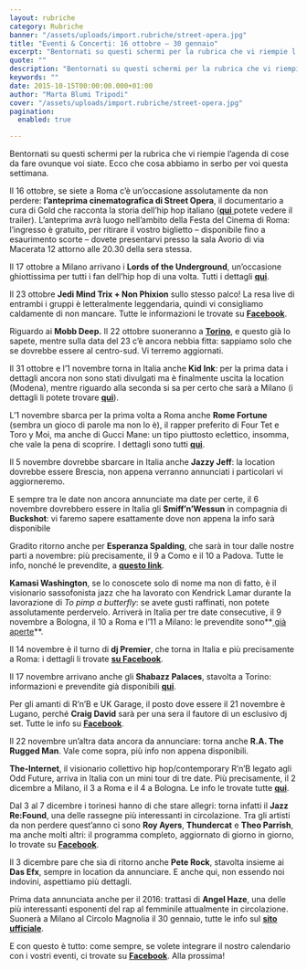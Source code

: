 ```yaml
---
layout: rubriche
category: Rubriche
banner: "/assets/uploads/import.rubriche/street-opera.jpg"
title: "Eventi & Concerti: 16 ottobre – 30 gennaio"
excerpt: "Bentornati su questi schermi per la rubrica che vi riempie l’agenda di cose da fare ovunque voi siate. Ecco che cosa abbiamo in serbo per voi questa settimana. Il 16 ottobre, se siete a Roma c’è un’occasione assolutamente da non perdere: l’anteprima cinematografica di Street Opera, il documentario a cura di Gold che racconta la storia dell’hip [&hellip"
quote: ""
description: "Bentornati su questi schermi per la rubrica che vi riempie l’agenda di cose da fare ovunque voi siate. Ecco che cosa abbiamo in serbo per voi questa settimana. Il 16 ottobre, se siete a Roma c’è un’occasione assolutamente da non perdere: l’anteprima cinematografica di Street Opera, il documentario a cura di Gold che racconta la storia dell’hip [&hellip"
keywords: ""
date: 2015-10-15T00:00:00.000+01:00
author: "Marta Blumi Tripodi"
cover: "/assets/uploads/import.rubriche/street-opera.jpg"
pagination:
  enabled: true

---
```


[](https://hotmc.com/wp-content/uploads/2015/10/street-opera.jpg)

Bentornati su questi schermi per la rubrica che vi riempie l’agenda di cose da fare ovunque voi siate. Ecco che cosa abbiamo in serbo per voi questa settimana.

Il 16 ottobre, se siete a Roma c’è un’occasione assolutamente da non perdere: **l’anteprima cinematografica di Street Opera**, il documentario a cura di Gold che racconta la storia dell’hip hop italiano ([**qui** ](https://www.youtube.com/watch?v=DR7S%5FqRusn4)potete vedere il trailer). L’anteprima avrà luogo nell’ambito della Festa del Cinema di Roma: l’ingresso è gratuito, per ritirare il vostro biglietto – disponibile fino a esaurimento scorte – dovete presentarvi presso la sala Avorio di via Macerata 12 attorno alle 20.30 della sera stessa.

Il 17 ottobre a Milano arrivano i **Lords of the Underground**, un’occasione ghiottissima per tutti i fan dell’hip hop di una volta. Tutti i dettagli **[qui](https://www.facebook.com/events/424664017723288/)**.

Il 23 ottobre **Jedi Mind Trix + Non Phixion** sullo stesso palco! La resa live di entrambi i gruppi è letteralmente leggendaria, quindi vi consigliamo caldamente di non mancare. Tutte le informazioni le trovate su [**Facebook**](https://www.facebook.com/events/1588408181420292/?action%5Fhistory=null "https://www.facebook.com/events/1588408181420292/?action_history=null").

Riguardo ai **Mobb Deep.** Il 22 ottobre suoneranno a **[Torino](https://www.facebook.com/events/1635200720093340/)**, e questo già lo sapete, mentre sulla data del 23 c’è ancora nebbia fitta: sappiamo solo che se dovrebbe essere al centro-sud. Vi terremo aggiornati.

Il 31 ottobre e l’1 novembre torna in Italia anche **Kid Ink**: per la prima data i dettagli ancora non sono stati divulgati ma è finalmente uscita la location (Modena), mentre riguardo alla seconda si sa per certo che sarà a Milano (i dettagli li potete trovare [**qui**](http://www.barleyarts.com/evento/kid-ink-milano/ "http://www.barleyarts.com/evento/kid-ink-milano/")).

L’1 novembre sbarca per la prima volta a Roma anche **Rome Fortune** (sembra un gioco di parole ma non lo è), il rapper preferito di Four Tet e Toro y Moi, ma anche di Gucci Mane: un tipo piuttosto eclettico, insomma, che vale la pena di scoprire. I dettagli sono tutti **[qui](http://www.radarconcerti.com/)**.

Il 5 novembre dovrebbe sbarcare in Italia anche **Jazzy Jeff**: la location dovrebbe essere Brescia, non appena verranno annunciati i particolari vi aggiorneremo.

E sempre tra le date non ancora annunciate ma date per certe, il 6 novembre dovrebbero essere in Italia gli **Smiff’n’Wessun** in compagnia di **Buckshot**: vi faremo sapere esattamente dove non appena la info sarà disponibile

Gradito ritorno anche per **Esperanza Spalding**, che sarà in tour dalle nostre parti a novembre: più precisamente, il 9 a Como e il 10 a Padova. Tutte le info, nonché le prevendite, a [**questo link**](http://www.dalessandroegalli.com/events/360/esperanza-spalding "http://www.dalessandroegalli.com/events/360/esperanza-spalding").

**Kamasi Washington**, se lo conoscete solo di nome ma non di fatto, è il visionario sassofonista jazz che ha lavorato con Kendrick Lamar durante la lavorazione di _To pimp a butterfly_: se avete gusti raffinati, non potete assolutamente perdervelo. Arriverà in Italia per tre date consecutive, il 9 novembre a Bologna, il 10 a Roma e l’11 a Milano: le prevendite sono**[ già aperte](http://www.radarconcerti.com/)**.

Il 14 novembre è il turno di **dj Premier**, che torna in Italia e più precisamente a Roma: i dettagli li trovate **[su Facebook](https://www.facebook.com/raginbullofficial/photos/a.405825626115729.93712.390389357659356/1037640769600875/?type=3&theater)**.

Il 17 novembre arrivano anche gli **Shabazz Palaces**, stavolta a Torino: informazioni e prevendite già disponibili **[qui](http://www.radarconcerti.com/)**.

Per gli amanti di R’n’B e UK Garage, il posto dove essere il 21 novembre è Lugano, perché **Craig David** sarà per una sera il fautore di un esclusivo dj set. Tutte le info su **[Facebook](https://www.facebook.com/events/172940759714140/)**.

Il 22 novembre un’altra data ancora da annunciare: torna anche **R.A. The Rugged Man**. Vale come sopra, più info non appena disponibili.

**The-Internet**, il visionario collettivo hip hop/contemporary R’n’B legato agli Odd Future, arriva in Italia con un mini tour di tre date. Più precisamente, il 2 dicembre a Milano, il 3 a Roma e il 4 a Bologna. Le info le trovate tutte [**qui**](http://www.comcerto.it/7227/7227 "http://www.comcerto.it/7227/7227").

Dal 3 al 7 dicembre i torinesi hanno di che stare allegri: torna infatti il **Jazz Re:Found**, una delle rassegne più interessanti in circolazione. Tra gli artisti da non perdere quest’anno ci sono **Roy Ayers**, **Thundercat** e **Theo Parrish**, ma anche molti altri: il programma completo, aggiornato di giorno in giorno, lo trovate su **[Facebook](https://www.facebook.com/events/1621526028105394/)**.

Il 3 dicembre pare che sia di ritorno anche **Pete Rock**, stavolta insieme ai **Das Efx**, sempre in location da annunciare. E anche qui, non essendo noi indovini, aspettiamo più dettagli.

Prima data annunciata anche per il 2016: trattasi di **Angel Haze**, una delle più interessanti esponenti del rap al femminile attualmente in circolazione. Suonerà a Milano al Circolo Magnolia il 30 gennaio, tutte le info sul **[sito ufficiale](http://www.circolomagnolia.it)**.

E con questo è tutto: come sempre, se volete integrare il nostro calendario con i vostri eventi, ci trovate su [**Facebook**](https://www.facebook.com/hotmcmag "https://www.facebook.com/hotmcmag"). Alla prossima!
